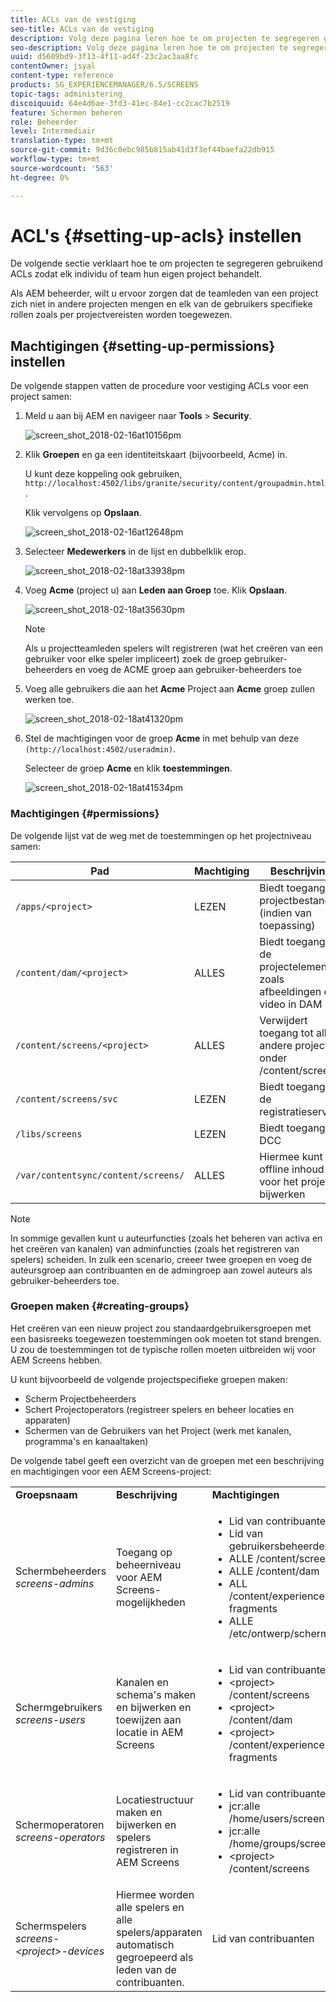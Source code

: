 ```yaml
---
title: ACLs van de vestiging
seo-title: ACLs van de vestiging
description: Volg deze pagina leren hoe te om projecten te segregeren gebruikend ACLs zodat elk individu of team hun eigen project behandelt.
seo-description: Volg deze pagina leren hoe te om projecten te segregeren gebruikend ACLs zodat elk individu of team hun eigen project behandelt.
uuid: d5609bd9-3f13-4f11-ad4f-23c2ac3aa8fc
contentOwner: jsyal
content-type: reference
products: SG_EXPERIENCEMANAGER/6.5/SCREENS
topic-tags: administering
discoiquuid: 64e4d6ae-3fd3-41ec-84e1-cc2cac7b2519
feature: Schermen beheren
role: Beheerder
level: Intermediair
translation-type: tm+mt
source-git-commit: 9d36c0ebc985b815ab41d3f3ef44baefa22db915
workflow-type: tm+mt
source-wordcount: '563'
ht-degree: 0%

---
```



# ACL&#39;s {#setting-up-acls} instellen

De volgende sectie verklaart hoe te om projecten te segregeren gebruikend ACLs zodat elk individu of team hun eigen project behandelt.

Als AEM beheerder, wilt u ervoor zorgen dat de teamleden van een project zich niet in andere projecten mengen en elk van de gebruikers specifieke rollen zoals per projectvereisten worden toegewezen.

## Machtigingen {#setting-up-permissions} instellen

De volgende stappen vatten de procedure voor vestiging ACLs voor een project samen:

1. Meld u aan bij AEM en navigeer naar **Tools** > **Security**.

   ![screen_shot_2018-02-16at10156pm](assets/screen_shot_2018-02-16at10156pm.png)

1. Klik **Groepen** en ga een identiteitskaart (bijvoorbeeld, Acme) in.

   U kunt deze koppeling ook gebruiken, `http://localhost:4502/libs/granite/security/content/groupadmin.html`.

   Klik vervolgens op **Opslaan**.

   ![screen_shot_2018-02-16at12648pm](assets/screen_shot_2018-02-16at12648pm.png)

1. Selecteer **Medewerkers** in de lijst en dubbelklik erop.

   ![screen_shot_2018-02-18at33938pm](assets/screen_shot_2018-02-18at33938pm.png)

1. Voeg **Acme** (project u) aan **Leden aan Groep** toe. Klik **Opslaan**.

   ![screen_shot_2018-02-18at35630pm](assets/screen_shot_2018-02-18at35630pm.png)

   >[!NOTE]
   >
   >Als u projectteamleden spelers wilt registreren (wat het creëren van een gebruiker voor elke speler impliceert) zoek de groep gebruiker-beheerders en voeg de ACME groep aan gebruiker-beheerders toe

1. Voeg alle gebruikers die aan het **Acme** Project aan **Acme** groep zullen werken toe.

   ![screen_shot_2018-02-18at41320pm](assets/screen_shot_2018-02-18at41320pm.png)

1. Stel de machtigingen voor de groep **Acme** in met behulp van deze `(http://localhost:4502/useradmin)`.

   Selecteer de groep **Acme** en klik **toestemmingen**.

   ![screen_shot_2018-02-18at41534pm](assets/screen_shot_2018-02-18at41534pm.png)

### Machtigingen {#permissions}

De volgende lijst vat de weg met de toestemmingen op het projectniveau samen:

| **Pad** | **Machtiging** | **Beschrijving** |
|---|---|---|
| `/apps/<project>` | LEZEN | Biedt toegang tot projectbestanden (indien van toepassing) |
| `/content/dam/<project>` | ALLES | Biedt toegang tot de projectelementen zoals afbeeldingen of video in DAM |
| `/content/screens/<project>` | ALLES | Verwijdert toegang tot alle andere projecten onder /content/screens |
| `/content/screens/svc` | LEZEN | Biedt toegang tot de registratieservice |
| `/libs/screens` | LEZEN | Biedt toegang tot DCC |
| `/var/contentsync/content/screens/` | ALLES | Hiermee kunt u offline inhoud voor het project bijwerken |

>[!NOTE]
>
>In sommige gevallen kunt u auteurfuncties (zoals het beheren van activa en het creëren van kanalen) van adminfuncties (zoals het registreren van spelers) scheiden. In zulk een scenario, creeer twee groepen en voeg de auteursgroep aan contribuanten en de admingroep aan zowel auteurs als gebruiker-beheerders toe.

### Groepen maken {#creating-groups}

Het creëren van een nieuw project zou standaardgebruikersgroepen met een basisreeks toegewezen toestemmingen ook moeten tot stand brengen. U zou de toestemmingen tot de typische rollen moeten uitbreiden wij voor AEM Screens hebben.

U kunt bijvoorbeeld de volgende projectspecifieke groepen maken:

* Scherm Projectbeheerders
* Schert Projectoperators (registreer spelers en beheer locaties en apparaten)
* Schermen van de Gebruikers van het Project (werk met kanalen, programma&#39;s en kanaaltaken)

De volgende tabel geeft een overzicht van de groepen met een beschrijving en machtigingen voor een AEM Screens-project:

<table>
 <tbody>
  <tr>
   <td><strong>Groepsnaam</strong></td>
   <td><strong>Beschrijving</strong></td>
   <td><strong>Machtigingen</strong></td>
  </tr>
  <tr>
   <td>Schermbeheerders<br /> <em>screens-admins</em></td>
   <td>Toegang op beheerniveau voor AEM Screens-mogelijkheden</td>
   <td>
    <ul>
     <li>Lid van contribuanten</li>
     <li>Lid van gebruikersbeheerders</li>
     <li>ALLE /content/screens</li>
     <li>ALLE /content/dam</li>
     <li>ALL /content/experience-fragments</li>
     <li>ALLE /etc/ontwerp/schermen</li>
    </ul> </td>
  </tr>
  <tr>
   <td>Schermgebruikers<br /> <em>screens-users</em></td>
   <td>Kanalen en schema's maken en bijwerken en toewijzen aan locatie in AEM Screens</td>
   <td>
    <ul>
     <li>Lid van contribuanten</li>
     <li>&lt;project&gt; /content/screens</li>
     <li>&lt;project&gt; /content/dam</li>
     <li>&lt;project&gt; /content/experience-fragments</li>
    </ul> </td>
  </tr>
  <tr>
   <td>Schermoperatoren<br /> <em>screens-operators</em></td>
   <td>Locatiestructuur maken en bijwerken en spelers registreren in AEM Screens</td>
   <td>
    <ul>
     <li>Lid van contribuanten</li>
     <li>jcr:alle /home/users/screens</li>
     <li>jcr:alle /home/groups/screens</li>
     <li>&lt;project&gt; /content/screens</li>
    </ul> </td>
  </tr>
  <tr>
   <td>Schermspelers<br /> <em>screens-&lt;project&gt;-devices</em></td>
   <td>Hiermee worden alle spelers en alle spelers/apparaten automatisch gegroepeerd als leden van de contribuanten.</td>
   <td><p> Lid van contribuanten</p> </td>
  </tr>
 </tbody>
</table>

